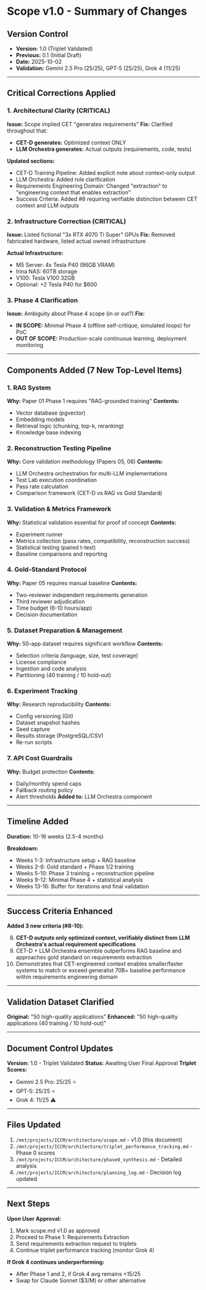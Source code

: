 # Scope v1.0 - Summary of Changes

## Version Control
- **Version:** 1.0 (Triplet Validated)
- **Previous:** 0.1 (Initial Draft)
- **Date:** 2025-10-02
- **Validation:** Gemini 2.5 Pro (25/25), GPT-5 (25/25), Grok 4 (11/25)

---

## Critical Corrections Applied

### 1. **Architectural Clarity (CRITICAL)**
**Issue:** Scope implied CET "generates requirements"
**Fix:** Clarified throughout that:
- **CET-D generates:** Optimized context ONLY
- **LLM Orchestra generates:** Actual outputs (requirements, code, tests)

**Updated sections:**
- CET-D Training Pipeline: Added explicit note about context-only output
- LLM Orchestra: Added role clarification
- Requirements Engineering Domain: Changed "extraction" to "engineering context that enables extraction"
- Success Criteria: Added #8 requiring verifiable distinction between CET context and LLM outputs

### 2. **Infrastructure Correction (CRITICAL)**
**Issue:** Listed fictional "3x RTX 4070 Ti Super" GPUs
**Fix:** Removed fabricated hardware, listed actual owned infrastructure

**Actual Infrastructure:**
- M5 Server: 4x Tesla P40 (96GB VRAM)
- Irina NAS: 60TB storage
- V100: Tesla V100 32GB
- Optional: +2 Tesla P40 for $600

### 3. **Phase 4 Clarification**
**Issue:** Ambiguity about Phase 4 scope (in or out?)
**Fix:**
- **IN SCOPE:** Minimal Phase 4 (offline self-critique, simulated loops) for PoC
- **OUT OF SCOPE:** Production-scale continuous learning, deployment monitoring

---

## Components Added (7 New Top-Level Items)

### 1. RAG System
**Why:** Paper 01 Phase 1 requires "RAG-grounded training"
**Contents:**
- Vector database (pgvector)
- Embedding models
- Retrieval logic (chunking, top-k, reranking)
- Knowledge base indexing

### 2. Reconstruction Testing Pipeline
**Why:** Core validation methodology (Papers 05, 06)
**Contents:**
- LLM Orchestra orchestration for multi-LLM implementations
- Test Lab execution coordination
- Pass rate calculation
- Comparison framework (CET-D vs RAG vs Gold Standard)

### 3. Validation & Metrics Framework
**Why:** Statistical validation essential for proof of concept
**Contents:**
- Experiment runner
- Metrics collection (pass rates, compatibility, reconstruction success)
- Statistical testing (paired t-test)
- Baseline comparisons and reporting

### 4. Gold-Standard Protocol
**Why:** Paper 05 requires manual baseline
**Contents:**
- Two-reviewer independent requirements generation
- Third reviewer adjudication
- Time budget (6-10 hours/app)
- Decision documentation

### 5. Dataset Preparation & Management
**Why:** 50-app dataset requires significant workflow
**Contents:**
- Selection criteria (language, size, test coverage)
- License compliance
- Ingestion and code analysis
- Partitioning (40 training / 10 hold-out)

### 6. Experiment Tracking
**Why:** Research reproducibility
**Contents:**
- Config versioning (Git)
- Dataset snapshot hashes
- Seed capture
- Results storage (PostgreSQL/CSV)
- Re-run scripts

### 7. API Cost Guardrails
**Why:** Budget protection
**Contents:**
- Daily/monthly spend caps
- Fallback routing policy
- Alert thresholds
**Added to:** LLM Orchestra component

---

## Timeline Added

**Duration:** 10-16 weeks (2.5-4 months)

**Breakdown:**
- Weeks 1-3: Infrastructure setup + RAG baseline
- Weeks 2-6: Gold standard + Phase 1/2 training
- Weeks 5-10: Phase 3 training + reconstruction pipeline
- Weeks 9-12: Minimal Phase 4 + statistical analysis
- Weeks 13-16: Buffer for iterations and final validation

---

## Success Criteria Enhanced

**Added 3 new criteria (#8-10):**

8. **CET-D outputs only optimized context, verifiably distinct from LLM Orchestra's actual requirement specifications**
9. CET-D + LLM Orchestra ensemble outperforms RAG baseline and approaches gold standard on requirements extraction
10. Demonstrates that CET-engineered context enables smaller/faster systems to match or exceed generalist 70B+ baseline performance within requirements engineering domain

---

## Validation Dataset Clarified

**Original:** "50 high-quality applications"
**Enhanced:** "50 high-quality applications (40 training / 10 hold-out)"

---

## Document Control Updates

**Version:** 1.0 - Triplet Validated
**Status:** Awaiting User Final Approval
**Triplet Scores:**
- Gemini 2.5 Pro: 25/25 ⭐
- GPT-5: 25/25 ⭐
- Grok 4: 11/25 ⚠️

---

## Files Updated

1. `/mnt/projects/ICCM/architecture/scope.md` - v1.0 (this document)
2. `/mnt/projects/ICCM/architecture/triplet_performance_tracking.md` - Phase 0 scores
3. `/mnt/projects/ICCM/architecture/phase0_synthesis.md` - Detailed analysis
4. `/mnt/projects/ICCM/architecture/planning_log.md` - Decision log updated

---

## Next Steps

**Upon User Approval:**
1. Mark scope.md v1.0 as approved
2. Proceed to Phase 1: Requirements Extraction
3. Send requirements extraction request to triplets
4. Continue triplet performance tracking (monitor Grok 4)

**If Grok 4 continues underperforming:**
- After Phase 1 and 2, if Grok 4 avg remains <15/25
- Swap for Claude Sonnet ($3/M) or other alternative
